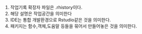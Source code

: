 1. 작업기록 확장자 파일은 .rhistory이다.
2. 해당 설명은 작업공간을 의미한다
3. IDE는 통합 개발환경으로 Rstudio같은 것을 의미한다.
4. 패키지는 함수,객체,도움말 등들을 묶어서 만들어놓은 것을 의미한다.